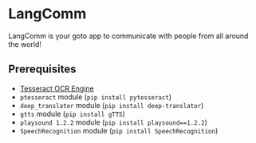 # LangComm
LangComm is your goto app to communicate with people from all around the world!

## Prerequisites

- [Tesseract OCR Engine](https://github.com/UB-Mannheim/tesseract/wiki)
- `ptesseract` module (`pip install pytesseract`)
- `deep_translator` module (`pip install deep-translator`)
- `gtts` module (`pip install gTTS`)
- `playsound 1.2.2` module (`pip install playsound==1.2.2`)
- `SpeechRecognition` module (`pip install SpeechRecognition`)
